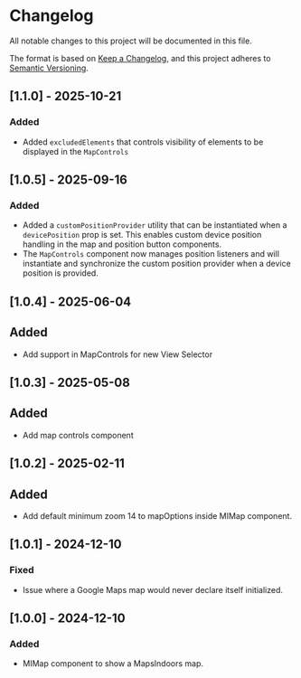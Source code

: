 # Changelog

All notable changes to this project will be documented in this file.

The format is based on [Keep a Changelog](https://keepachangelog.com/en/1.0.0/),
and this project adheres to [Semantic Versioning](https://semver.org/spec/v2.0.0.html).

## [1.1.0] - 2025-10-21

### Added

- Added `excludedElements` that controls visibility of elements to be displayed in the `MapControls`

## [1.0.5] - 2025-09-16

### Added

- Added a `customPositionProvider` utility that can be instantiated when a `devicePosition` prop is set. This enables custom device position handling in the map and position button components.
- The `MapControls` component now manages position listeners and will instantiate and synchronize the custom position provider when a device position is provided.

## [1.0.4] - 2025-06-04

## Added

- Add support in MapControls for new View Selector

## [1.0.3] - 2025-05-08

## Added

- Add map controls component

## [1.0.2] - 2025-02-11

## Added

- Add default minimum zoom 14 to mapOptions inside MIMap component.

## [1.0.1] - 2024-12-10

### Fixed

- Issue where a Google Maps map would never declare itself initialized.

## [1.0.0] - 2024-12-10

### Added

- MIMap component to show a MapsIndoors map.
